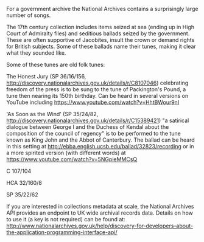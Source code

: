 For a government archive the National Archives contains a surprisingly large number of songs.

The 17th century collection includes items seized at sea (ending up in High Court of Admiralty files) and seditious ballads
seized by the government. These are often supportive of Jacobites, insult the crown or demand rights for British subjects. Some of these ballads name their tunes, making it clear what they sounded like.

Some of these tunes are old folk tunes:

The Honest Jury (SP 36/16/156, http://discovery.nationalarchives.gov.uk/details/r/C8107046) celebrating freedom of the press is to be sung to the tune of Packington's Pound, a tune then nearing its 150th birthday. Can be heard in several versions on YouTube including https://www.youtube.com/watch?v=HhtBWour9nI

'As Soon as the Wind' (SP 35/24/82, http://discovery.nationalarchives.gov.uk/details/r/C15389421) "a satirical dialogue between George I and the Duchess of Kendal about the composition of the council of regency" is to be performed to the tune known as King John and the Abbot of Canterbury. The ballad can be heard in this setting at http://ebba.english.ucsb.edu/ballad/32823/recording or in a more spirited version (with different words) at https://www.youtube.com/watch?v=5NGpieMMCsQ

C 107/104

HCA 32/160/8

SP 35/22/62







If you are interested in collections metadata at scale, the National Archives API provides an endpoint to UK wide archival records data. Details on how to use it (a key is not required) can be found at:
http://www.nationalarchives.gov.uk/help/discovery-for-developers-about-the-application-programming-interface-api/
